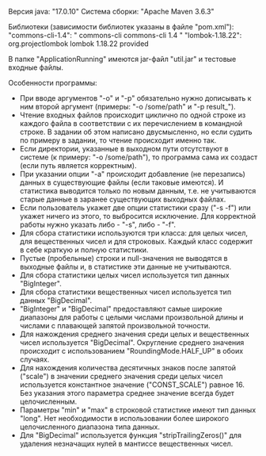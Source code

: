 Версия java:    "17.0.10"
Система сборки: "Apache Maven 3.6.3"

Библиотеки (зависимости библиотек указаны в файле "pom.xml"):
"commons-cli-1.4":
 "       <dependency>
            <groupId>commons-cli</groupId>
            <artifactId>commons-cli</artifactId>
            <version>1.4</version>
        </dependency>"
"lombok-1.18.22":
        <dependency>
            <groupId>org.projectlombok</groupId>
            <artifactId>lombok</artifactId>
            <version>1.18.22</version>
            <scope>provided</scope>
        </dependency>

В папке "ApplicationRunning" имеются jar-файл "util.jar" и тестовые входные файлы.

Особенности программы:
- При вводе аргументов "-o" и "-p" обязательно нужно дописывать к ним второй аргумент (примеры: "-o /some/path" и "-p result_").
- Чтение входных файлов происходит циклично по одной строке из каждого файла в соответствии с их перечислением в командной строке. В задании об этом написано двусмысленно, но если судить по примеру в задании, то чтение происходит именно так.
- Если директории, указанные в выходном пути отсутствуют в системе (к примеру: "-o /some/path"), то программа сама их создаст (если путь является корректным).
- При указании опции "-a" происходит добавление (не перезапись) данных в существующие файлы (если таковые имеются). И статистика выводится только по новым данным, т.е. не учитываются старые данные в заранее существующих выходных файлах.
- Если пользователь укажет две опции статистики сразу ("-s -f") или укажет ничего из этого, то выбросится исключение. Для корректной работы нужно указать либо - "-s", либо - "-f".
- Для сбора статистики используются три класса: для целых чисел, для вещественных чисел и для строковых. Каждый класс содержит в себе краткую и полную статистики.
- Пустые (пробельные) строки и null-значения не выводятся в выходные файлы и, в статистике эти данные не учитываются.
- Для сбора статистики целых чисел используется тип данных "BigInteger".
- Для сбора статистики вещественных чисел используется тип данных "BigDecimal".
- "BigInteger" и "BigDecimal" предоставляют самые широкие диапазоны для работы с целыми числами произвольной длины и числами с плавающей запятой произвольной точности.
- Для нажождения среднего значения среди целых и вещественных чисел используется "BigDecimal". Округление среднего значения происходит с использованием "RoundingMode.HALF_UP" в обоих случаях.
- Для нахождения количества десятичных знаков после запятой ("scale") в значении среднего значения среди целых чисел используется константное значение ("CONST_SCALE") равное 16. Без указания этого параметра среднее значение всегда будет целочисленным.
- Параметры "min" и "max" в строковой статистике имеют тип данных "long". Нет необходимости в использовании более широкого целочисленного диапазона типа данных.
- Для "BigDecimal" используется функция "stripTrailingZeros()" для удаления незначащих нулей в мантиссе вещественных чисел.
  
